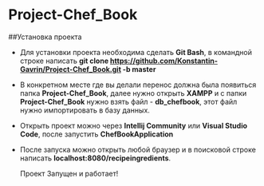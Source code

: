 # Project-Chef_Book

##Установка проекта

- Для установки проекта необходима сделать **Git Bash**, в командной строке написать **git clone https://github.com/Konstantin-Gavrin/Project-Chef_Book.git -b master**
- В конкретном месте где вы делали перенос должна была появиться папка **Project-Chef_Book**, далее нужно открыть **XAMPP** и с папки  **Project-Chef_Book** нужно взять файл - **db_chefbook**, этот файл нужно импортировать в базу данных.
- Открыть проект можно через **Intellij Community** или **Visual Studio Code**, после запустить **ChefBookApplication**
- После запуска можно открыть любой браузер и в поисковой строке написать **localhost:8080/recipeingredients**.

  Проект Запущен и работает!
